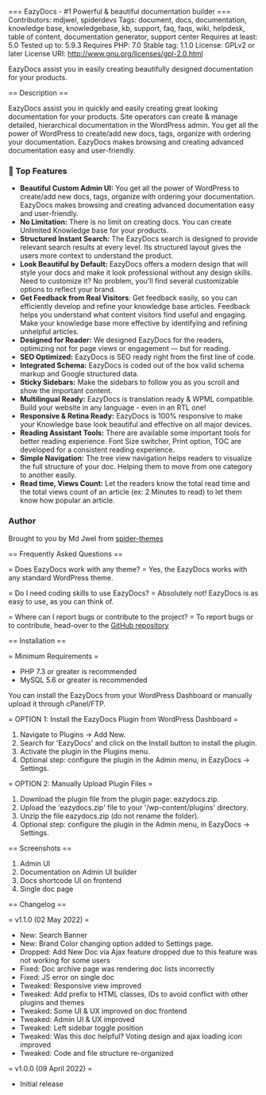 === EazyDocs - #1 Powerful & beautiful documentation builder ===
Contributors: mdjwel, spiderdevs
Tags: document, docs, documentation, knowledge base, knowledgebase, kb, support, faq, faqs, wiki, helpdesk, table of content, documentation generator, support center
Requires at least: 5.0
Tested up to: 5.9.3
Requires PHP: 7.0
Stable tag: 1.1.0
License: GPLv2 or later
License URI: http://www.gnu.org/licenses/gpl-2.0.html

EazyDocs assist you in easily creating beautifully designed documentation for your products.

== Description ==

EazyDocs assist you in quickly and easily creating great looking documentation for your products. Site operators can create & manage detailed, hierarchical documentation in the WordPress admin. You get all the power of WordPress to create/add new docs, tags, organize with ordering your documentation. EazyDocs makes browsing and creating advanced documentation easy and user-friendly.

### 🌟 Top Features ###
- **Beautiful Custom Admin UI:** You get all the power of WordPress to create/add new docs, tags, organize with ordering your documentation. EazyDocs makes browsing and creating advanced documentation easy and user-friendly.
- **No Limitation:** There is no limit on creating docs. You can create Unlimited Knowledge base for your products.
- **Structured Instant Search:** The EazyDocs search is designed to provide relevant search results at every level. Its structured layout gives the users more context to understand the product.
- **Look Beautiful by Default:** EazyDocs offers a modern design that will style your docs and make it look professional without any design skills. Need to customize it? No problem, you'll find several customizable options to reflect your brand.
- **Get Feedback from Real Visitors**: Get feedback easily, so you can efficiently develop and refine your knowledge base articles. Feedback helps you understand what content visitors find useful and engaging. Make your knowledge base more effective by identifying and refining unhelpful articles.
- **Designed for Reader:** We designed EazyDocs for the readers, optimizing not for page views or engagement — but for reading.
- **SEO Optimized:** EazyDocs is SEO ready right from the first line of code.
- **Integrated Schema:** EazyDocs is coded out of the box valid schema markup and Google structured data.
- **Sticky Sidebars:** Make the sidebars to follow you as you scroll and show the important content.
- **Multilingual Ready:** EazyDocs is translation ready & WPML compatible. Build your website in any language - even in an RTL one!
- **Responsive & Retina Ready:** EazyDocs is 100% responsive to make your Knowledge base look beautiful and effective on all major devices.
- **Reading Assistant Tools:** There are available some important tools for better reading experience. Font Size switcher, Print option, TOC are developed for a consistent reading experience.
- **Simple Navigation:** The tree view navigation helps readers to visualize the full structure of your doc. Helping them to move from one category to another easily.
- **Read time, Views Count:** Let the readers know the total read time and the total views count of an article (ex: 2 Minutes to read) to let them know how popular an article.

### Author ###
Brought to you by Md Jwel from [spider-themes](https://spider-themes.com)

== Frequently Asked Questions ==

= Does EazyDocs work with any theme? =
Yes, the EazyDocs works with any standard WordPress theme.

= Do I need coding skills to use EazyDocs? =
Absolutely not! EazyDocs is as easy to use, as you can think of.

= Where can I report bugs or contribute to the project? =
To report bugs or to contribute, head-over to the [GitHub repository](https://github.com/spider-themes/eazydocs/issues)

== Installation ==

= Minimum Requirements =

* PHP 7.3 or greater is recommended
* MySQL 5.6 or greater is recommended

You can install the EazyDocs from your WordPress Dashboard or manually upload it through cPanel/FTP.

= OPTION 1: Install the EazyDocs Plugin from WordPress Dashboard =

1. Navigate to Plugins -> Add New.
2. Search for 'EazyDocs' and click on the Install button to install the plugin.
3. Activate the plugin in the Plugins menu.
4. Optional step: configure the plugin in the Admin menu, in EazyDocs -> Settings.

= OPTION 2: Manually Upload Plugin Files =

1. Download the plugin file from the plugin page: eazydocs.zip.
2. Upload the 'eazydocs.zip' file to your '/wp-content/plugins' directory.
2. Unzip the file eazydocs.zip (do not rename the folder).
4. Optional step: configure the plugin in the Admin menu, in EazyDocs -> Settings.

== Screenshots ==

1. Admin UI
2. Documentation on Admin UI builder
3. Docs shortcode UI on frontend
4. Single doc page

== Changelog ==

= v1.1.0 (02 May 2022) =
* New: Search Banner
* New: Brand Color changing option added to Settings page.
* Dropped: Add New Doc via Ajax feature dropped due to this feature was not working for some users
* Fixed: Doc archive page was rendering doc lists incorrectly
* Fixed: JS error on single doc
* Tweaked: Responsive view improved
* Tweaked: Add prefix to HTML classes, IDs to avoid conflict with other plugins and themes
* Tweaked: Some UI & UX improved on doc frontend
* Tweaked: Admin UI & UX improved
* Tweaked: Left sidebar toggle position
* Tweaked: Was this doc helpful? Voting design and ajax loading icon improved
* Tweaked: Code and file structure re-organized

= v1.0.0 (09 April 2022) =
 * Initial release